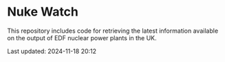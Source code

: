 # Nuke Watch

This repository includes code for retrieving the latest information available on the output of EDF nuclear power plants in the UK.

Last updated: 2024-11-18 20:12